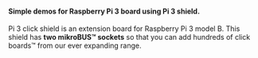 #### Simple demos for Raspberry Pi 3 board using Pi 3 shield.

Pi 3 click shield is an extension board for Raspberry Pi 3 model B.
This shield has **two mikroBUS™ sockets** so that you can add hundreds of click boards™ from our ever expanding range.
